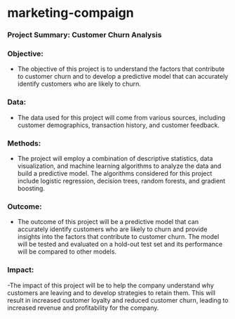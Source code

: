 # marketing-compaign
### Project Summary: Customer Churn Analysis

### Objective: 
- The objective of this project is to understand the factors that contribute to customer churn and to develop a predictive model that can accurately identify customers who are likely to churn.

### Data: 
- The data used for this project will come from various sources, including customer demographics, transaction history, and customer feedback.

### Methods:
- The project will employ a combination of descriptive statistics, data visualization, and machine learning algorithms to analyze the data and build a predictive model. The algorithms considered for this project include logistic regression, decision trees, random forests, and gradient boosting.

### Outcome: 
- The outcome of this project will be a predictive model that can accurately identify customers who are likely to churn and provide insights into the factors that contribute to customer churn. The model will be tested and evaluated on a hold-out test set and its performance will be compared to other models.

### Impact: 
-The impact of this project will be to help the company understand why customers are leaving and to develop strategies to retain them. This will result in increased customer loyalty and reduced customer churn, leading to increased revenue and profitability for the company.




